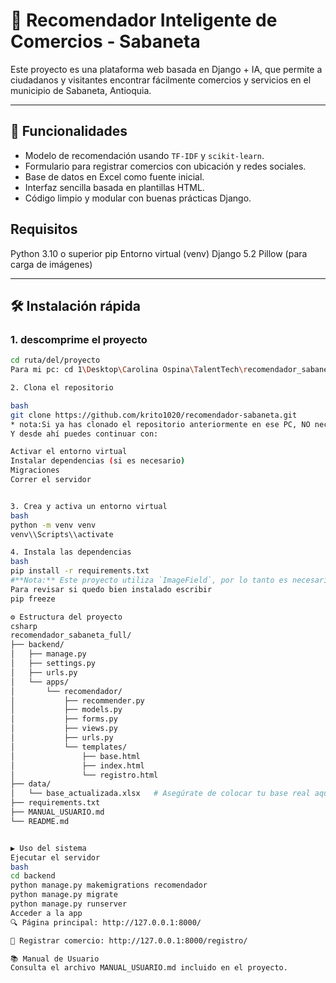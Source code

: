 # 🧠 Recomendador Inteligente de Comercios - Sabaneta

Este proyecto es una plataforma web basada en Django + IA, que permite a ciudadanos y visitantes encontrar fácilmente comercios y servicios en el municipio de Sabaneta, Antioquia.

---

## 🚀 Funcionalidades

- Modelo de recomendación usando `TF-IDF` y `scikit-learn`.
- Formulario para registrar comercios con ubicación y redes sociales.
- Base de datos en Excel como fuente inicial.
- Interfaz sencilla basada en plantillas HTML.
- Código limpio y modular con buenas prácticas Django.

## Requisitos
Python 3.10 o superior
pip
Entorno virtual (venv)
Django 5.2
Pillow (para carga de imágenes)

---

## 🛠️ Instalación rápida

### 1. descomprime el proyecto

```bash
cd ruta/del/proyecto 
Para mi pc: cd 1\Desktop\Carolina Ospina\TalentTech\recomendador_sabaneta

2. Clona el repositorio

bash
git clone https://github.com/krito1020/recomendador-sabaneta.git
* nota:Si ya has clonado el repositorio anteriormente en ese PC, NO necesitas volver a hacer git clone.
Y desde ahí puedes continuar con:

Activar el entorno virtual
Instalar dependencias (si es necesario)
Migraciones
Correr el servidor


3. Crea y activa un entorno virtual
bash
python -m venv venv
venv\\Scripts\\activate

4. Instala las dependencias
bash
pip install -r requirements.txt
#**Nota:** Este proyecto utiliza `ImageField`, por lo tanto es necesario instalar `Pillow`: Pero esta dentro de los requerimientos
Para revisar si quedo bien instalado escribir
pip freeze

⚙️ Estructura del proyecto
csharp
recomendador_sabaneta_full/
├── backend/
│   ├── manage.py
│   ├── settings.py
│   ├── urls.py
│   └── apps/
│       └── recomendador/
│           ├── recommender.py
│           ├── models.py
│           ├── forms.py
│           ├── views.py
│           ├── urls.py
│           └── templates/
│               ├── base.html
│               ├── index.html
│               └── registro.html
├── data/
│   └── base_actualizada.xlsx   # Asegúrate de colocar tu base real aquí
├── requirements.txt
├── MANUAL_USUARIO.md
└── README.md


▶️ Uso del sistema
Ejecutar el servidor
bash
cd backend
python manage.py makemigrations recomendador 
python manage.py migrate
python manage.py runserver
Acceder a la app
🔍 Página principal: http://127.0.0.1:8000/

📝 Registrar comercio: http://127.0.0.1:8000/registro/

📚 Manual de Usuario
Consulta el archivo MANUAL_USUARIO.md incluido en el proyecto.

